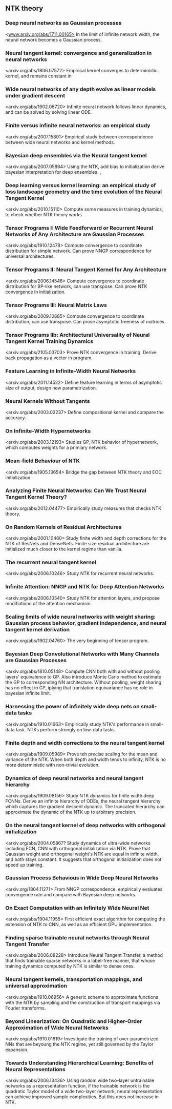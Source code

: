 ## NTK theory

### Deep neural networks as Gaussian processes
<www.arxiv.org/abs/1711.00165>
In the limit of infinite network width, the neural network becomes a Gaussian process.

### Neural tangent kernel: convergence and generalization in neural networks
<arxiv.org/abs/1806.07572>
Empirical kernel converges to deterministic kernel, and remains constant in 

### Wide neural networks of any depth evolve as linear models under gradient descent
<arxiv.org/abs/1902.06720>
Infinite neural network follows linear dynamics, and can be solved by solving linear ODE.

### Finite versus infinite neural networks: an empirical study
<arxiv.org/abs/2007.15801>
Empirical study between correspondence between wide neural networks and kernel methods.

### Bayesian deep ensembles via the Neural tangent kernel
<arxiv.org/abs/2007.05864>
Using the NTK, add bias to initialization derive bayesian interpretation for deep ensembles.
, 
### Deep learning versus kernel learning: an empirical study of loss landscape geometry and the time evolution of the Neural Tangent Kernel
<arxiv.org/abs/2010.15110>
Compute some measures in training dynamics, to check whether NTK theory works.

### Tensor Programs I: Wide Feedforward or Recurrent Neural Networks of Any Architecture are Gaussian Processes
<arxiv.org/abs/1910.12478>
Compute convergence to coordinate distribution for simple network. Can prove NNGP correspondence for universal architectures.

### Tensor Programs II: Neural Tangent Kernel for Any Architecture
<arxiv.org/abs/2006.14548>
Compute convergence to coordinate distribution for BP-like network, can use transpose. Can prove NTK convergence in initialization.

### Tensor Programs III: Neural Matrix Laws
<arxiv.org/abs/2009.10685>
Compute convergence to coordinate distribution, can use transpose. Can prove asymptotic freeness of matrices.

### Tensor Programs IIb: Architectural Universality of Neural Tangent Kernel Training Dynamics
<arxiv.org/abs/2105.03703>
Prove NTK convergence in training. Derive back propagation as a vector in program.

### Feature Learning in Infinite-Width Neural Networks
<arxiv.org/abs/2011.14522>
Define feature learning in terms of asymptotic size of output, design new parametrization.

### Neural Kernels Without Tangents
<arxiv.org/abs/2003.02237>
Define compositional kernel and compare the accuracy.

### On Infinite-Width Hypernetworks
<arxiv.org/abs/2003.12193>
Studies GP, NTK behavior of hypernetwork, which computes weights for a primiary network.

### Mean-field Behaviour of NTK
<arxiv.org/abs/1905.13654>
Bridge the gap between NTK theory and EOC initialization.

### Analyzing Finite Neural Networks: Can We Trust Neural Tangent Kernel Theory?
<arxiv.org/abs/2012.04477>
Empirically study measures that checks NTK theory.

### On Random Kernels of Residual Architectures
<arxiv.org/abs/2001.10460>
Study finite width and depth corrections for the NTK of ResNets and DenseNets. 
Finite size residual architecture are initialized much closer to the kernel regime than vanilla.

### The recurrent neural tangent kernel
<arxiv.org/abs/2006.10246>
Study NTK for recurrent neural networks. 

### Infinite Attention: NNGP and NTK for Deep Attention Networks
<arxiv.org/abs/2006.10540>
Study NTK for attention layers, and propose modifiationc of the attention mechanism.

### Scaling limits of wide neural networks with weight sharing: Gaussian process behavior, gradient independence, and neural tangent kernel derivation
<arxiv.org/abs/1902.04760>
The very beginning of tensor program. 

### Bayesian Deep Convolutional Networks with Many Channels are Gaussian Processes
<arxiv.org/abs/1810.05148>
Compute CNN both with and without pooling layers' equivalence to GP. Also introduce Monte Carlo method to estimate the GP to corresponding NN architecture.
Without pooling, weight sharing has no effect in GP, iplying that translation equivariance has no role in bayesian infinite limit. 

### Harnessing the power of infinitely wide deep nets on small-data tasks
<arxiv.org/abs/1910.01663>
Empirically study NTK's performance in small-data task. NTKs perform strongly on low-data tasks.

### Finite depth and width corrections to the neural tangent kernel
<arxiv.org/abs/1909.05989>
Prove teh precise scaling for the mean and variance of the NTK. When both depth and width tends to infinity, NTK is no more deterministic with non-trivial evolution.

### Dynamics of deep neural networks and neural tangent hierarchy
<arxiv.org/abs/1909.08156>
Study NTK dynamics for finite width deep FCNNs. Derive an infinite hierarchy of ODEs, the neural tangent hierarchy which captures the gradient descent dynamic.
The truncated hierarchy can approximate the dynamic of the NTK up to arbitrary precision.

### On the neural tangent kernel of deep networks with orthogonal initialization
<arxiv.org/abs/2004.05867?
Study dynamics of ultra-wide networks including FCN, CNN with orthogonal initialization via NTK. 
Prove that Gaussian weight and orthogonal weight's NTK are equal in infinite width, and both stays constant. 
It suggests that orthogonal initialization does not speed up training. 

### Gaussian Process Behavious in Wide Deep Neural Networks
<arxiv.org/1804.11271>
From NNGP correspondence, empirically evaluates convergence rate and compare with Bayesian deep networks.

### On Exact Computation with an Infinitely Wide Neural Net
<arxiv.org/abs/1904.11955>
First efficient exact algorithm for computing the extension of NTK to CNN, as well as an efficient GPU implementation. 

### Finding sparse trainable neural networks through Neural Tangent Transfer
<arxiv.org/abs/2006.08228>
Introduce Neural Tangent Transfer, a method that finds trainable sparse networks in a label-free manner, that whose training dynamics computed by NTK is similar to dense ones.

### Neural tangent kernels, transportation mappings, and universal approximation
<arxiv.org/abs/1910.06956>
A generic scheme to approximate functions with the NTK by sampling and the construction of transport mappings via Fourier transforms.

### Beyond Linearization: On Quadratic and Higher-Order Approximation of Wide Neural Networks
<arxiv.org/abs/1910.01619>
Investigate the training of over-parametrized NNs that are beyoung the NTK regime, yet still governed by the Taylor expansion.

### Towards Understanding Hierarchical Learning: Benefits of Neural Representations
<arxiv.org/abs/2006.13436>
Using random wide two-layer untrainable networks as a representation function, if the trainable network is the quadratic Taylor model of a wide two-layer network,
neural representation can achieve improved sample complexities. But this does not increase in NTK.
